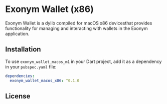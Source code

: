# Exonym Wallet (x86)

Exonym Wallet is a dylib compiled for macOS x86 devicesthat provides functionality for managing and interacting with wallets in the Exonym application.

## Installation

To use `exonym_wallet_macos_m1` in your Dart project, add it as a dependency in your `pubspec.yaml` file:

```yaml
dependencies:
  exonym_wallet_macos_x86: ^0.1.0
```



## License
